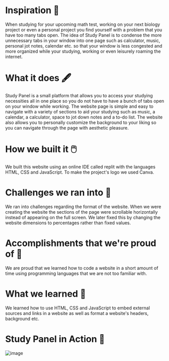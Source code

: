 # Inspiration 📝
When studying for your upcoming math test, working on your next biology project or even a personal project you find yourself with a problem that you have too many tabs open. The idea of Study Panel is to condense the more unnecessary tabs in your window into one page such as calculator, music, personal jot notes, calendar etc. so that your window is less congested and more organized while your studying, working or even leisurely roaming the internet.

# What it does 🖋️
Study Panel is a small platform that allows you to access your studying necessities all in one place so you do not have to have a bunch of tabs open on your window while working. The website page is simple and easy to navigate with a variety of sections to aid your studying such as music, a calendar, a calculator, space to jot down notes and a to-do list. The website also allows you to personally customize the background to your liking so you can navigate through the page with aesthetic pleasure.

# How we built it 🖱️
We built this website using an online IDE called replit with the languages HTML, CSS and JavaScript. To make the project's logo we used Canva.

# Challenges we ran into 🏹
We ran into challenges regarding the format of the website. When we were creating the website the sections of the page were scrollable horizontally instead of appearing on the full screen. We later fixed this by changing the website dimensions to percentages rather than fixed values.

# Accomplishments that we're proud of 🎯
We are proud that we learned how to code a website in a short amount of time using programming languages that we are not too familiar with.

# What we learned 🍎
We learned how to use HTML, CSS and JavaScript to embed external sources and links in a website as well as format a website's headers, background etc.

# Study Panel in Action 🎒
![image](https://user-images.githubusercontent.com/72311728/209416487-feb9ff06-0fb3-498f-8440-fa0e6ad50b7d.png)
